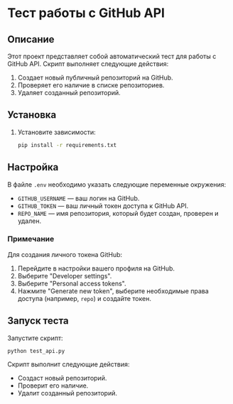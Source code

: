 # Тест работы с GitHub API

## Описание

Этот проект представляет собой автоматический тест для работы с GitHub API. Скрипт выполняет следующие действия:

1. Создает новый публичный репозиторий на GitHub.
2. Проверяет его наличие в списке репозиториев.
3. Удаляет созданный репозиторий.

## Установка

1. Установите зависимости:

    ```sh
    pip install -r requirements.txt
    ```

## Настройка

В файле `.env` необходимо указать следующие переменные окружения:

- `GITHUB_USERNAME` — ваш логин на GitHub.
- `GITHUB_TOKEN` — ваш личный токен доступа к GitHub API.
- `REPO_NAME` — имя репозитория, который будет создан, проверен и удален.

### Примечание

Для создания личного токена GitHub:

1. Перейдите в настройки вашего профиля на GitHub.
2. Выберите "Developer settings".
3. Выберите "Personal access tokens".
4. Нажмите "Generate new token", выберите необходимые права доступа (например, `repo`) и создайте токен.

## Запуск теста

Запустите скрипт:

```sh
python test_api.py
```

Скрипт выполнит следующие действия:

- Создаст новый репозиторий.
- Проверит его наличие.
- Удалит созданный репозиторий.
